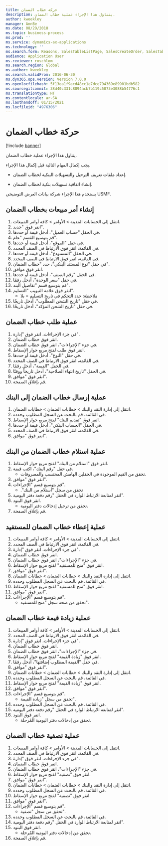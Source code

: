 ```yaml
---
title: حركة خطاب الضمان
description: يتناول هذا الإجراء عملية خطاب الضمان.
author: kweekley
manager: AnnBe
ms.date: 08/29/2018
ms.topic: business-process
ms.prod: ''
ms.service: dynamics-ax-applications
ms.technology: ''
ms.search.form: Reasons, SalesTableListPage, SalesCreateOrder, SalesTable, BankLGRequestForm, BankLGRequestFormRequest, BankLGGuarantee, BankLGFormSubmitToBank, BankDocumentAgreementLineLookup, BankLGFormReceiveFromBank, LedgerJournalTable, LedgerJournalTransDaily, BankLGRequestFormGiveToBeneficiary, BankLGFormGiveToBeneficiary, BankLGRequestFormIncreaseValue, BankLGFormIncreaseValue, BankLGRequestFormLiquidate, BankLGFormLiquidate
audience: Application User
ms.reviewer: roschlom
ms.search.region: Global
ms.author: kweekley
ms.search.validFrom: 2016-06-30
ms.dyn365.ops.version: Version 7.0.0
ms.openlocfilehash: 5f13ea1f9acd48cc1e7dce794369e89901bdb582
ms.sourcegitcommit: 38d40c331c8894acb7b119c5073e3088b54776c1
ms.translationtype: HT
ms.contentlocale: ar-SA
ms.lasthandoff: 01/15/2021
ms.locfileid: "4976306"
---
```

# <a name="letter-of-guarantee-transaction"></a>حركة خطاب الضمان

[!include [banner](../../includes/banner.md)]

يتناول هذا الإجراء عملية خطاب الضمان.



يجب إكمال المهام التالية قبل إكمال هذا الإجراء.

- إعداد ملفات تعريف الترحيل والتسهيلات البنكية لخطاب الضمان.

- إنشاء اتفاقية تسهيلات بنكية لخطاب الضمان.



يستخدم هذا الإجراء شركة بيانات العرض التوضيحي USMF.


## <a name="create-sales-order-with-letter-of-guarantee"></a>إنشاء أمر مبيعات بخطاب الضمان
1. انتقل إلى الحسابات المدينة > الأوامر > كافة أوامر المبيعات.
2. انقر فوق "جديد".
3. في الحقل "حساب العميل"، أدخل قيمة أو حددها.
4. قم بتوسيع القسم "عام".
5. في حقل "الموقع"، أدخل قيمة أو حددها.
6. في القائمة، انقر فوق الارتباط في الصف المحدد.
7. في الحقل "المستودع"، أدخل قيمة أو حددها.
8. في القائمة، انقر فوق الارتباط في الصف المحدد.
9. في حقل "‏‫نوع المستند البنكي‬"، حدد "خطاب الضمان".
10. انقر فوق موافق.
11. في الحقل "رقم الصنف"، أدخل قيمة أو حددها.
12. في حقل "سعر الوحدة"، أدخل رقمًا.
13. قم بتوسيع قسم "تفاصيل البند".
14. انقر فوق علامة التبويب "التسليم".
    * ملاحظة: حدد ‏‫التحكم في تاريخ التسليم‬ = بلا  
15. في حقل "‏‫تاريخ الشحن المطلوب‬"، أدخل تاريخًا.
16. في حقل "‏‫تاريخ الشحن المؤكد‬"، أدخل تاريخًا.

## <a name="process-letter-of-guarantee_request"></a>عملية طلب خطاب الضمان
1. في جزء الإجراءات، انقر فوق "إدارة".
2. انقر فوق خطاب الضمان.
3. في جزء "الإجراءات"، انقر فوق خطاب الضمان.
4. انقر فوق طلب لفتح مربع حوار الإسقاط.
5. في حقل "النوع"، أدخل قيمة أو حددها.
6. في القائمة، انقر فوق الارتباط في الصف المحدد.
7. في الحقل "القيمة"، أدخل رقمًا.
8. في الحقل "تاريخ انتهاء الصلاحية"، أدخل تاريخاً ووقتًا.
9. انقر فوق "موافق".
10. قم بإغلاق الصفحة.

## <a name="process-letter-of-guarantee_submit-to-bank"></a>عملية إرسال خطاب الضمان إلى البنك
1. انتقل إلى إدارة النقد والبنك > خطابات الضمان > خطابات الضمان.
2. في القائمة، قم بالبحث عن السجل المطلوب وحدده.
3. انقر فوق "تقديم للبنك" لفتح مربع حوار الإسقاط‬.
4. في الحقل "الحساب البنكي‬‬"، أدخل قيمة أو حددها.
5. في القائمة، انقر فوق الارتباط في الصف المحدد.
6. انقر فوق "موافق".

## <a name="process-letter-of-guarantee_receive-from-bank"></a>عملية استلام خطاب الضمان من البنك
1. انقر فوق "استلام من البنك‬" لفتح مربع حوار الإسقاط.
2. في حقل "رقم البنك"، اكتب قيمة.
    * تحقق من القيم الموجودة في الحقلين الهامش المحتسب والمصروفات.  
3. انقر فوق "موافق".
4. قم بتوسيع قسم "الإجراءات".
    * تحقق من سجل "‏‫استلام من البنك".  
5. انقر لمتابعة الارتباط الوارد في الحقل "رقم دفعة دفتر اليومية".
6. انقر فوق البنود.
    * تحقق من ترحيل إدخالات دفتر اليومية.  
7. قم بإغلاق الصفحة.

## <a name="process-letter-of-guarantee_give-to-beneficiary"></a>عملية إعطاء خطاب الضمان للمستفيد
1. انتقل إلى الحسابات المدينة > الأوامر > كافة أوامر المبيعات.
2. في القائمة، انقر فوق الارتباط في الصف المحدد.
3. في جزء الإجراءات، انقر فوق "إدارة".
4. انقر فوق خطاب الضمان.
5. في جزء "الإجراءات"، انقر فوق خطاب الضمان.
6. انقر فوق "‏‫منح للمستفيد‬" لفتح مربع حوار الإسقاط‬.
7. انقر فوق "موافق".
8. انتقل إلى إدارة النقد والبنك > خطابات الضمان > خطابات الضمان.
9. في القائمة، قم بالبحث عن السجل المطلوب وحدده.
10. انقر فوق "‏‫منح للمستفيد‬" لفتح مربع حوار الإسقاط‬.
11. انقر فوق "موافق".
12. قم بتوسيع قسم "الإجراءات".
    * تحقق من صحة سجل "منح للمستفيد".  

## <a name="process-letter-of-guarantee_increase-value"></a>عملية زيادة قيمة خطاب الضمان
1. انتقل إلى الحسابات المدينة > الأوامر > كافة أوامر المبيعات.
2. في القائمة، انقر فوق الارتباط في الصف المحدد.
3. في جزء الإجراءات، انقر فوق "إدارة".
4. انقر فوق خطاب الضمان.
5. في جزء "الإجراءات"، انقر فوق خطاب الضمان.
6. انقر فوق "‏‫زيادة القيمة‬" لفتح مربع حوار الإسقاط.
7. في حقل "‏‫القيمة المطلوب إضافتها‬"، أدخل رقمًا.
8. انقر فوق "موافق".
9. انتقل إلى إدارة النقد والبنك > خطابات الضمان > خطابات الضمان.
10. في القائمة، قم بالبحث عن السجل المطلوب وحدده.
11. انقر فوق "‏‫زيادة القيمة‬" لفتح مربع حوار الإسقاط.
12. انقر فوق "موافق".
13. قم بتوسيع قسم "الإجراءات".
    * تحقق من سجل "زيادة القيمة".  
14. في القائمة، قم بالبحث عن السجل المطلوب وحدده.
15. انقر لمتابعة الارتباط الوارد في الحقل "رقم دفعة دفتر اليومية".
16. انقر فوق البنود.
    * تحقق من إدخالات دفتر اليومية المُرحلة.  

## <a name="process-letter-of-guarantee_liquidate"></a>عملية تصفية خطاب الضمان
1. انتقل إلى الحسابات المدينة > الأوامر > كافة أوامر المبيعات.
2. في القائمة، انقر فوق الارتباط في الصف المحدد.
3. في جزء الإجراءات، انقر فوق "إدارة".
4. انقر فوق خطاب الضمان.
5. في جزء "الإجراءات"، انقر فوق خطاب الضمان.
6. انقر فوق "تصفية" لفتح مربع حوار الإسقاط‬.
7. انقر فوق "موافق".
8. انتقل إلى إدارة النقد والبنك > خطابات الضمان > خطابات الضمان.
9. في القائمة، قم بالبحث عن السجل المطلوب وحدده.
10. انقر فوق "تصفية" لفتح مربع حوار الإسقاط‬.
11. انقر فوق "موافق".
12. قم بتوسيع قسم "الإجراءات".
    * تحقق من سجل "تصفية‬".  
13. في القائمة، قم بالبحث عن السجل المطلوب وحدده.
14. انقر لمتابعة الارتباط الوارد في الحقل "رقم دفعة دفتر اليومية".
15. انقر فوق البنود.
    * تحقق من إدخالات دفتر اليومية المُرحلة.  
16. قم بإغلاق الصفحة.

